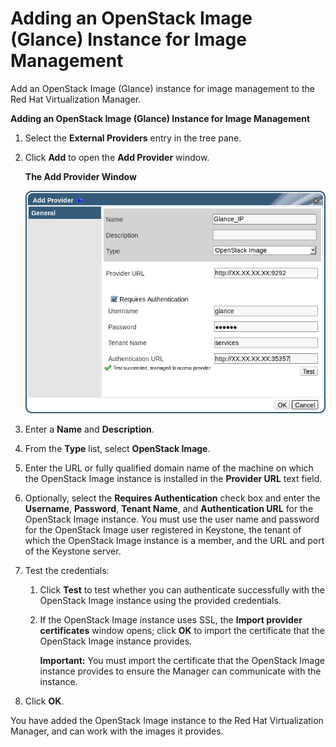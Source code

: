 # Adding an OpenStack Image (Glance) Instance for Image Management

Add an OpenStack Image (Glance) instance for image management to the Red Hat Virtualization Manager.

**Adding an OpenStack Image (Glance) Instance for Image Management**

1. Select the **External Providers** entry in the tree pane.

2. Click **Add** to open the **Add Provider** window.

    **The Add Provider Window**

    ![The Add Provider Window](images/7289.png)

3. Enter a **Name** and **Description**.

4. From the **Type** list, select **OpenStack Image**.

5. Enter the URL or fully qualified domain name of the machine on which the OpenStack Image instance is installed in the **Provider URL** text field.

6. Optionally, select the **Requires Authentication** check box and enter the **Username**, **Password**, **Tenant Name**, and **Authentication URL** for the OpenStack Image instance. You must use the user name and password for the OpenStack Image user registered in Keystone, the tenant of which the OpenStack Image instance is a member, and the URL and port of the Keystone server.

7. Test the credentials:

    1. Click **Test** to test whether you can authenticate successfully with the OpenStack Image instance using the provided credentials.

    2. If the OpenStack Image instance uses SSL, the **Import provider certificates** window opens; click **OK** to import the certificate that the OpenStack Image instance provides.

        **Important:** You must import the certificate that the OpenStack Image instance provides to ensure the Manager can communicate with the instance.

8. Click **OK**.

You have added the OpenStack Image instance to the Red Hat Virtualization Manager, and can work with the images it provides.
